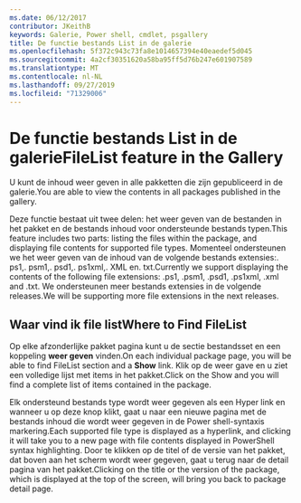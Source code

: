 ```yaml
---
ms.date: 06/12/2017
contributor: JKeithB
keywords: Galerie, Power shell, cmdlet, psgallery
title: De functie bestands List in de galerie
ms.openlocfilehash: 5f372c943c73fa8e1014657394e40eaedef5d045
ms.sourcegitcommit: 4a2cf30351620a58ba95ff5d76b247e601907589
ms.translationtype: MT
ms.contentlocale: nl-NL
ms.lasthandoff: 09/27/2019
ms.locfileid: "71329006"
---
```

# <a name="filelist-feature-in-the-gallery"></a><span data-ttu-id="bdbfb-103">De functie bestands List in de galerie</span><span class="sxs-lookup"><span data-stu-id="bdbfb-103">FileList feature in the Gallery</span></span>

<span data-ttu-id="bdbfb-104">U kunt de inhoud weer geven in alle pakketten die zijn gepubliceerd in de galerie.</span><span class="sxs-lookup"><span data-stu-id="bdbfb-104">You are able to view the contents in all packages published in the gallery.</span></span>

<span data-ttu-id="bdbfb-105">Deze functie bestaat uit twee delen: het weer geven van de bestanden in het pakket en de bestands inhoud voor ondersteunde bestands typen.</span><span class="sxs-lookup"><span data-stu-id="bdbfb-105">This feature includes two parts: listing the files within the package, and displaying file contents for supported file types.</span></span> <span data-ttu-id="bdbfb-106">Momenteel ondersteunen we het weer geven van de inhoud van de volgende bestands extensies:. ps1,. psm1,. psd1,. ps1xml,. XML en. txt.</span><span class="sxs-lookup"><span data-stu-id="bdbfb-106">Currently we support displaying the contents of the following file extensions: .ps1, .psm1, .psd1, .ps1xml, .xml and .txt.</span></span> <span data-ttu-id="bdbfb-107">We ondersteunen meer bestands extensies in de volgende releases.</span><span class="sxs-lookup"><span data-stu-id="bdbfb-107">We will be supporting more file extensions in the next releases.</span></span>

## <a name="where-to-find-filelist"></a><span data-ttu-id="bdbfb-108">Waar vind ik file list</span><span class="sxs-lookup"><span data-stu-id="bdbfb-108">Where to Find FileList</span></span>

<span data-ttu-id="bdbfb-109">Op elke afzonderlijke pakket pagina kunt u de sectie bestandsset en een koppeling **weer geven** vinden.</span><span class="sxs-lookup"><span data-stu-id="bdbfb-109">On each individual package page, you will be able to find FileList section and a **Show** link.</span></span> <span data-ttu-id="bdbfb-110">Klik op de weer gave en u ziet een volledige lijst met items in het pakket.</span><span class="sxs-lookup"><span data-stu-id="bdbfb-110">Click on the Show and you will find a complete list of items contained in the package.</span></span>

<span data-ttu-id="bdbfb-111">Elk ondersteund bestands type wordt weer gegeven als een Hyper link en wanneer u op deze knop klikt, gaat u naar een nieuwe pagina met de bestands inhoud die wordt weer gegeven in de Power shell-syntaxis markering.</span><span class="sxs-lookup"><span data-stu-id="bdbfb-111">Each supported file type is displayed as a hyperlink, and clicking it will take you to a new page with file contents displayed in PowerShell syntax highlighting.</span></span> <span data-ttu-id="bdbfb-112">Door te klikken op de titel of de versie van het pakket, dat boven aan het scherm wordt weer gegeven, gaat u terug naar de detail pagina van het pakket.</span><span class="sxs-lookup"><span data-stu-id="bdbfb-112">Clicking on the title or the version of the package, which is displayed at the top of the screen, will bring you back to package detail page.</span></span>
